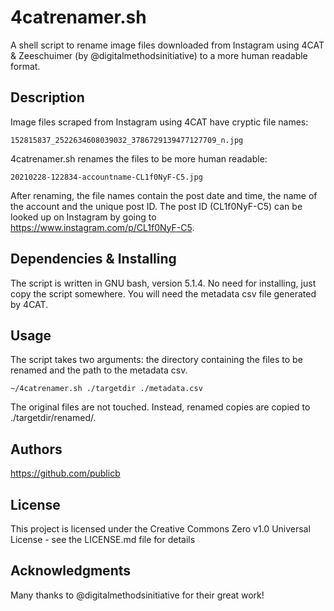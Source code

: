 # 4catrenamer.sh

A shell script to rename image files downloaded from Instagram using 4CAT & Zeeschuimer (by @digitalmethodsinitiative) to a more human readable format.

## Description

Image files scraped from Instagram using 4CAT have cryptic file names:

```
152815837_2522634608039032_3786729139477127709_n.jpg
```

4catrenamer.sh renames the files to be more human readable:

```
20210228-122834-accountname-CL1f0NyF-C5.jpg
```

After renaming, the file names contain the post date and time, the name of the account and the unique post ID. The post ID (CL1f0NyF-C5) can be looked up on Instagram by going to https://www.instagram.com/p/CL1f0NyF-C5.

## Dependencies & Installing

The script is written in GNU bash, version 5.1.4.
No need for installing, just copy the script somewhere.
You will need the metadata csv file generated by 4CAT.

## Usage

The script takes two arguments: the directory containing the files to be renamed and the path to the metadata csv.

```
~/4catrenamer.sh ./targetdir ./metadata.csv
```

The original files are not touched. Instead, renamed copies are copied to ./targetdir/renamed/.

## Authors

https://github.com/publicb

## License

This project is licensed under the Creative Commons Zero v1.0 Universal License - see the LICENSE.md file for details

## Acknowledgments

Many thanks to @digitalmethodsinitiative for their great work!
